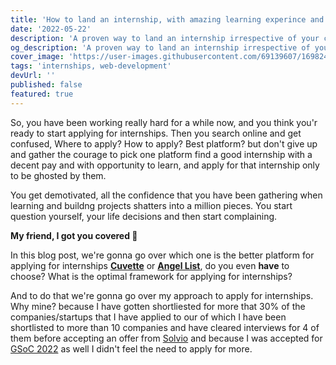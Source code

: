 ```yaml
---
title: 'How to land an internship, with amazing learning experince and good pay?'
date: '2022-05-22'
description: 'A proven way to land an internship irrespective of your college and year.'
og_description: 'A proven way to land an internship irrespective of your college and year.'
cover_image: 'https://user-images.githubusercontent.com/69139607/169824962-78f2a633-1791-4600-882e-06dec8621fb0.png'
tags: 'internships, web-development'
devUrl: ''
published: false
featured: true
---
```


So, you have been working really hard for a while now, and you think you'r ready to start applying for internships. Then
you search online and get confused, Where to apply? How to apply? Best platform? but don't give up and gather the courage to pick
one platform find a good internship with a decent pay and with opportunity to learn, and apply for that internship only
to be ghosted by them.

You get demotivated, all the confidence that you have been gathering when learning and buildng projects shatters into a
million pieces. You start question yourself, your life decisions and then start complaining.

**My friend, I got you covered 🥺**

In this blog post, we're gonna go over which one is the better platform for applying for internships
**[Cuvette](https://cuvette.tech)** or **[Angel List](https://angel.co)**, do you even **have** to choose? What is the
optimal framework for applying for internships?

And to do that we're gonna go over my approach to apply for internships. Why mine? because I have gotten shortliested
for more that 30% of the companies/startups that I have applied to our of which I have been shortlisted to more than 10
companies and have cleared interviews for 4 of them before accepting an offer from [Solvio](https://trysolvio.ai)
and because I was accepted for [GSoC 2022](https://www.linkedin.com/posts/rose-kamal-love-1146141b0_gsoc-webdevelopment-intern2022-activity-6933844932365299712-4GI5?utm_source=linkedin_share&utm_medium=member_desktop_web)
as well I didn't feel the need to apply for more.
